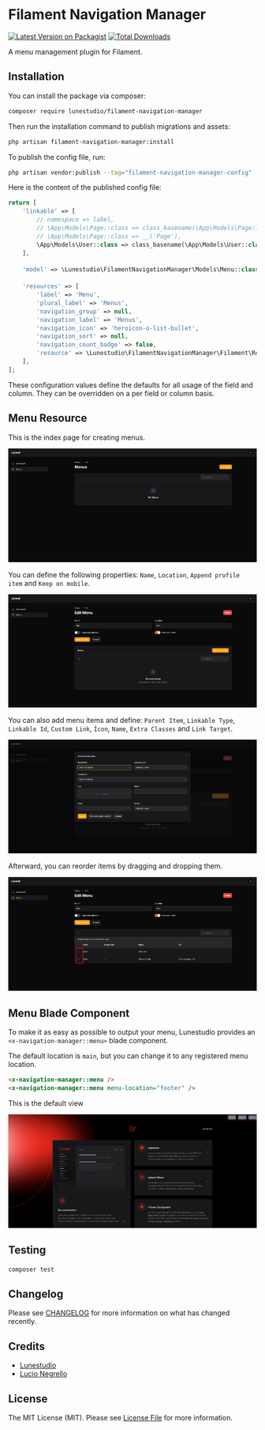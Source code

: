 # Filament Navigation Manager

[![Latest Version on Packagist](https://img.shields.io/packagist/v/lunestudio/filament-navigation-manager.svg?style=flat-square)](https://packagist.org/packages/lunestudio/filament-navigation-manager)
[![Total Downloads](https://img.shields.io/packagist/dt/lunestudio/filament-navigation-manager.svg?style=flat-square)](https://packagist.org/packages/lunestudio/filament-navigation-manager)

A menu management plugin for Filament.

<!-- docs_start -->

## Installation

You can install the package via composer:

```bash
composer require lunestudio/filament-navigation-manager
```

Then run the installation command to publish migrations and assets:

```bash
php artisan filament-navigation-manager:install
```

To publish the config file, run:

```bash
php artisan vendor:publish --tag="filament-navigation-manager-config"
```

Here is the content of the published config file:

```php
return [
    'linkable' => [
        // namespace => label,
        // \App\Models\Page::class => class_basename(\App\Models\Page::class),
        // \App\Models\Page::class => __('Page'),
        \App\Models\User::class => class_basename(\App\Models\User::class),
    ],

    'model' => \Lunestudio\FilamentNavigationManager\Models\Menu::class,

    'resources' => [
        'label' => 'Menu',
        'plural_label' => 'Menus',
        'navigation_group' => null,
        'navigation_label' => 'Menus',
        'navigation_icon' => 'heroicon-o-list-bullet',
        'navigation_sort' => null,
        'navigation_count_badge' => false,
        'resource' => \Lunestudio\FilamentNavigationManager\Filament\Resources\MenuResource::class,
    ],
];
```

These configuration values define the defaults for all usage of the field and column. They can be overridden on a per field or column basis.

## Menu Resource

This is the index page for creating menus.

<p align="center"><img src="/art/resource.png" alt="Menu Resource"></p>

You can define the following properties: `Name`, `Location`, `Append profile item` and `Keep on mobile`.

<p align="center"><img src="/art/edit-page.png" alt="Edit Menu"></p>

You can also add menu items and define: `Parent Item`, `Linkable Type`, `Linkable Id`, `Custom Link`, `Ícon`, `Name`, `Extra Classes` and `Link Target`.

<p align="center"><img src="/art/add-item.png" alt="Add Item"></p>

Afterward, you can reorder items by dragging and dropping them.

<p align="center"><img src="/art/reorder.png" alt="Reorder Items"></p>

## Menu Blade Component

To make it as easy as possible to output your menu, Lunestudio provides an
`<x-navigation-manager::menu>` blade component.

The default location is `main`, but you can change it to any registered menu location.

```html
<x-navigation-manager::menu />
<x-navigation-manager::menu menu-location="footer" />
```

This is the default view

<p align="center"><img src="/art/view.png" alt="Menu View"></p>

<!-- docs_end -->

## Testing

```bash
composer test
```

## Changelog

Please see [CHANGELOG](CHANGELOG.md) for more information on what has changed recently.

## Credits

-   [Lunestudio](https://github.com/Lunestudio)
-   [Lucio Negrello](https://github.com/whoisnegrello)

## License

The MIT License (MIT). Please see [License File](LICENSE.md) for more information.
